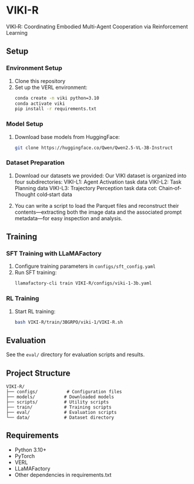 # VIKI-R
VIKI‑R: Coordinating Embodied Multi-Agent Cooperation via Reinforcement Learning

## Setup

### Environment Setup
1. Clone this repository
2. Set up the VERL environment:
   ```bash
   conda create -n viki python=3.10
   conda activate viki
   pip install -r requirements.txt
   ```

### Model Setup
1. Download base models from HuggingFace:
   ```bash
   git clone https://huggingface.co/Qwen/Qwen2.5-VL-3B-Instruct
   ```

### Dataset Preparation
1. Download our datasets we provided:
Our VIKI dataset is organized into four subdirectories:
VIKI-L1: Agent Activation task data
VIKI-L2: Task Planning data
VIKI-L3: Trajectory Perception task data
cot: Chain‐of‐Thought cold‐start data

2. You can write a script to load the Parquet files and reconstruct their contents—extracting both the image data and the associated prompt metadata—for easy inspection and analysis. 

## Training

### SFT Training with LLaMAFactory
1. Configure training parameters in `configs/sft_config.yaml`
2. Run SFT training:
   ```bash
   llamafactory-cli train VIKI-R/configs/viki-1-3b.yaml
   ```

### RL Training
1. Start RL training:
   ```bash
   bash VIKI-R/train/3BGRPO/viki-1/VIKI-R.sh
   ```

## Evaluation
See the `eval/` directory for evaluation scripts and results.

## Project Structure
```
VIKI-R/
├── configs/           # Configuration files
├── models/           # Downloaded models
├── scripts/          # Utility scripts
├── train/            # Training scripts
├── eval/             # Evaluation scripts
└── data/             # Dataset directory
```

## Requirements
- Python 3.10+
- PyTorch
- VERL
- LLaMAFactory
- Other dependencies in requirements.txt


